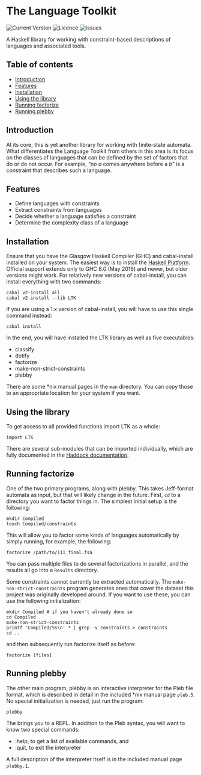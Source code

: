 # The Language Toolkit
![Current Version](https://img.shields.io/badge/version-0.3-informational.svg)
![Licence](https://img.shields.io/github/license/vvulpes0/Language-Toolkit-2)
![Issues](https://img.shields.io/github/issues/vvulpes0/Language-Toolkit-2)

A Haskell library for working with constraint-based descriptions of languages
and associated tools.

## Table of contents
* [Introduction](#introduction)
* [Features](#features)
* [Installation](#installation)
* [Using the library](#using-the-library)
* [Running factorize](#running-factorize)
* [Running plebby](#running-plebby)

## Introduction
At its core, this is yet another library
for working with finite-state automata.
What differentiates the Language Toolkit from others in this area
is its focus on the classes of languages that can be defined
by the set of factors that do or do not occur.
For example,
&ldquo;no _a_ comes anywhere before a _b_&rdquo;
is a constraint that describes such a language.

## Features
* Define languages with constraints
* Extract constraints from languages
* Decide whether a language satisfies a constraint
* Determine the complexity class of a language

## Installation
Ensure that you have the Glasgow Haskell Compiler (GHC) and cabal-install
installed on your system.
The easiest way is to install the
[Haskell Platform](https://www.haskell.org/platform/).
Official support extends only to GHC 8.0 (May 2016) and newer,
but older versions might work.
For relatively new versions of cabal-install,
you can install everything with two commands:

    cabal v2-install all
    cabal v2-install --lib LTK

If you are using a 1.x version of cabal-install,
you will have to use this single command instead:

    cabal install

In the end, you will have installed the LTK library
as well as five executables:
* classify
* dotify
* factorize
* make-non-strict-constraints
* plebby

There are some \*nix manual pages in the `man` directory.
You can copy those to an appropriate location for your system
if you want.

## Using the library
To get access to all provided functions import LTK as a whole:

    import LTK

There are several sub-modules that can be imported individually,
which are fully documented in the
[Haddock documentation](https://vvulpes0.github.io/Language-Toolkit-2/docs/haddock/).

## Running factorize
One of the two primary programs, along with plebby.
This takes Jeff-format automata as input,
but that will likely change in the future.
First, `cd` to a directory you want to factor things in.
The simplest initial setup is the following:

    mkdir Compiled
    touch Compiled/constraints

This will allow you to factor some kinds of languages
automatically by simply running, for example, the following:

    factorize /path/to/111_final.fsa

You can pass multiple files to do several factorizations in parallel,
and the results all go into a `Results` directory.

Some constraints cannot currently be extracted automatically.
The `make-non-strict-constraints` program generates ones that
cover the dataset this project was originally developed around.
If you want to use these, you can use the following initialization:

    mkdir Compiled # if you haven't already done so
    cd Compiled
    make-non-strict-constraints
    printf 'Compiled/%s\n' * | grep -v constraints > constraints
    cd ..

and then subsequently run factorize itself as before:

    factorize [files]

## Running plebby
The other main program,
plebby is an interactive interpreter for the
Pleb file format,
which is described in detail in the included \*nix manual page `pleb.5`.
No special initialization is needed, just run the program:

    plebby

The brings you to a REPL.
In addition to the Pleb syntax, you will want to know two special commands:

* :help, to get a list of available commands, and
* :quit, to exit the interpreter

A full description of the interpreter itself is
in the included manual page `plebby.1`.
